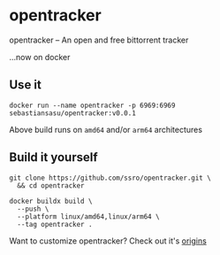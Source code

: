 # opentracker
opentracker – An open and free bittorrent tracker

...now on docker

## Use it

```shell
docker run --name opentracker -p 6969:6969 sebastiansasu/opentracker:v0.0.1
```

Above build runs on `amd64` and/or `arm64` architectures

## Build it yourself

```shell
git clone https://github.com/ssro/opentracker.git \
  && cd opentracker

docker buildx build \
  --push \
  --platform linux/amd64,linux/arm64 \
  --tag opentracker .
```

Want to customize opentracker? Check out it's [origins](https://erdgeist.org/arts/software/opentracker/)
